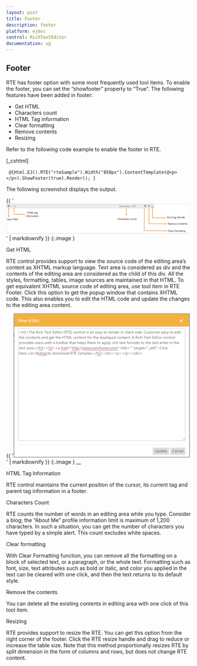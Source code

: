 ```yaml
---
layout: post
title: Footer
description: footer
platform: ejmvc
control: RichTextEditor
documentation: ug
---
```


## Footer

RTE has footer option with some most frequently used tool items. To enable the footer, you can set the “showfooter” property to “True”. The following features have been added in footer:

* Get HTML
* Characters count
* HTML Tag information
* Clear formatting 
* Remove contents
* Resizing

Refer to the following code example to enable the footer in RTE. 

[_cshtml]

     @{Html.EJ().RTE("rteSample").Width("850px").ContentTemplate(@<p></p>).ShowFooter(true).Render(); }





The following screenshot displays the output.

{{ '![](Footer_images/Footer_img1.png)' | markdownify }}
{:.image }


Get HTML

RTE control provides support to view the source code of the editing area’s content as XHTML markup language. Text area is considered as div and the contents of the editing area are considered as the child of this div. All the styles, formatting, tables, image sources are maintained in that HTML. To get equivalent XHTML source code of editing area, use tool item in RTE Footer. Click this option to get the popup window that contains XHTML code. This also enables you to edit the HTML code and update the changes to the editing area content.

{{ '![](Footer_images/Footer_img2.png)' | markdownify }}
{:.image }
__

HTML Tag Information

RTE control maintains the current position of the cursor, its current tag and parent tag information in a footer.

Characters Count

RTE counts the number of words in an editing area while you type. Consider a blog; the “About Me” profile information limit is maximum of 1,200 characters. In such a situation, you can get the number of characters you have typed by a simple alert. This count excludes white spaces.

Clear formatting

With Clear Formatting function, you can remove all the formatting on a block of selected text, or a paragraph, or the whole text. Formatting such as font, size, text attributes such as bold or italic, and color you applied in the text can be cleared with one click, and then the text returns to its default style.

Remove the contents

You can delete all the existing contents in editing area with one click of this tool item.

Resizing

RTE provides support to resize the RTE. You can get this option from the right corner of the footer. Click the RTE resize handle and drag to reduce or increase the table size. Note that this method proportionally resizes RTE by split dimension in the form of columns and rows, but does not change RTE content. 

